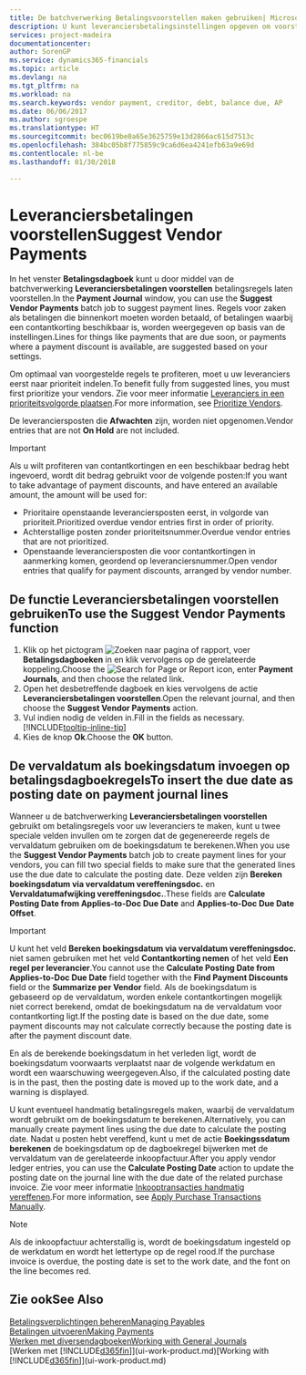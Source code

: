 ```yaml
---
title: De batchverwerking Betalingsvoorstellen maken gebruiken| Microsoft Docs
description: U kunt leveranciersbetalingsinstellingen opgeven om voorstellen of voorstellen voor betalingen te krijgen die binnenkort moeten worden betaald of waar een korting beschikbaar is.
services: project-madeira
documentationcenter: 
author: SorenGP
ms.service: dynamics365-financials
ms.topic: article
ms.devlang: na
ms.tgt_pltfrm: na
ms.workload: na
ms.search.keywords: vendor payment, creditor, debt, balance due, AP
ms.date: 06/06/2017
ms.author: sgroespe
ms.translationtype: HT
ms.sourcegitcommit: bec0619be0a65e3625759e13d2866ac615d7513c
ms.openlocfilehash: 384bc05b8f775859c9ca6d6ea4241efb63a9e69d
ms.contentlocale: nl-be
ms.lasthandoff: 01/30/2018

---
```

# <a name="suggest-vendor-payments"></a><span data-ttu-id="2060f-103">Leveranciersbetalingen voorstellen</span><span class="sxs-lookup"><span data-stu-id="2060f-103">Suggest Vendor Payments</span></span>
<span data-ttu-id="2060f-104">In het venster **Betalingsdagboek** kunt u door middel van de batchverwerking **Leveranciersbetalingen voorstellen** betalingsregels laten voorstellen.</span><span class="sxs-lookup"><span data-stu-id="2060f-104">In the **Payment Journal** window, you can use the **Suggest Vendor Payments** batch job to suggest payment lines.</span></span> <span data-ttu-id="2060f-105">Regels voor zaken als betalingen die binnenkort moeten worden betaald, of betalingen waarbij een contantkorting beschikbaar is, worden weergegeven op basis van de instellingen.</span><span class="sxs-lookup"><span data-stu-id="2060f-105">Lines for things like payments that are due soon, or payments where a payment discount is available, are suggested based on your settings.</span></span>

<span data-ttu-id="2060f-106">Om optimaal van voorgestelde regels te profiteren, moet u uw leveranciers eerst naar prioriteit indelen.</span><span class="sxs-lookup"><span data-stu-id="2060f-106">To benefit fully from suggested lines, you must first prioritize your vendors.</span></span> <span data-ttu-id="2060f-107">Zie voor meer informatie [Leveranciers in een prioriteitsvolgorde plaatsen](purchasing-how-prioritize-vendors.md).</span><span class="sxs-lookup"><span data-stu-id="2060f-107">For more information, see [Prioritize Vendors](purchasing-how-prioritize-vendors.md).</span></span>  

<span data-ttu-id="2060f-108">De leveranciersposten die **Afwachten** zijn, worden niet opgenomen.</span><span class="sxs-lookup"><span data-stu-id="2060f-108">Vendor entries that are not **On Hold** are not included.</span></span>  

> [!IMPORTANT]  
>   <span data-ttu-id="2060f-109">Als u wilt profiteren van contantkortingen en een beschikbaar bedrag hebt ingevoerd, wordt dit bedrag gebruikt voor de volgende posten:</span><span class="sxs-lookup"><span data-stu-id="2060f-109">If you want to take advantage of payment discounts, and have entered an available amount, the amount will be used for:</span></span>  

* <span data-ttu-id="2060f-110">Prioritaire openstaande leveranciersposten eerst, in volgorde van prioriteit.</span><span class="sxs-lookup"><span data-stu-id="2060f-110">Prioritized overdue vendor entries first in order of priority.</span></span>  
* <span data-ttu-id="2060f-111">Achterstallige posten zonder prioriteitsnummer.</span><span class="sxs-lookup"><span data-stu-id="2060f-111">Overdue vendor entries that are not prioritized.</span></span>  
* <span data-ttu-id="2060f-112">Openstaande leveranciersposten die voor contantkortingen in aanmerking komen, geordend op leveranciersnummer.</span><span class="sxs-lookup"><span data-stu-id="2060f-112">Open vendor entries that qualify for payment discounts, arranged by vendor number.</span></span>  

## <a name="to-use-the-suggest-vendor-payments-function"></a><span data-ttu-id="2060f-113">De functie Leveranciersbetalingen voorstellen gebruiken</span><span class="sxs-lookup"><span data-stu-id="2060f-113">To use the Suggest Vendor Payments function</span></span>
1. <span data-ttu-id="2060f-114">Klik op het pictogram ![Zoeken naar pagina of rapport](media/ui-search/search_small.png "pictogram Zoeken naar pagina of rapport"), voer **Betalingsdagboeken** in en klik vervolgens op de gerelateerde koppeling.</span><span class="sxs-lookup"><span data-stu-id="2060f-114">Choose the ![Search for Page or Report](media/ui-search/search_small.png "Search for Page or Report icon") icon, enter **Payment Journals**, and then choose the related link.</span></span>  
2. <span data-ttu-id="2060f-115">Open het desbetreffende dagboek en kies vervolgens de actie **Leveranciersbetalingen voorstellen**.</span><span class="sxs-lookup"><span data-stu-id="2060f-115">Open the relevant journal, and then choose the **Suggest Vendor Payments** action.</span></span>  
3. <span data-ttu-id="2060f-116">Vul indien nodig de velden in.</span><span class="sxs-lookup"><span data-stu-id="2060f-116">Fill in the fields as necessary.</span></span> [!INCLUDE[tooltip-inline-tip](includes/tooltip-inline-tip_md.md)]  
4. <span data-ttu-id="2060f-117">Kies de knop **Ok**.</span><span class="sxs-lookup"><span data-stu-id="2060f-117">Choose the **OK** button.</span></span>  

## <a name="to-insert-the-due-date-as-posting-date-on-payment-journal-lines"></a><span data-ttu-id="2060f-118">De vervaldatum als boekingsdatum invoegen op betalingsdagboekregels</span><span class="sxs-lookup"><span data-stu-id="2060f-118">To insert the due date as posting date on payment journal lines</span></span>
<span data-ttu-id="2060f-119">Wanneer u de batchverwerking **Leveranciersbetalingen voorstellen** gebruikt om betalingsregels voor uw leveranciers te maken, kunt u twee speciale velden invullen om te zorgen dat de gegenereerde regels de vervaldatum gebruiken om de boekingsdatum te berekenen.</span><span class="sxs-lookup"><span data-stu-id="2060f-119">When you use the **Suggest Vendor Payments** batch job to create payment lines for your vendors, you can fill two special fields to make sure that the generated lines use the due date to calculate the posting date.</span></span> <span data-ttu-id="2060f-120">Deze velden zijn **Bereken boekingsdatum via vervaldatum vereffeningsdoc.** en **Vervaldatumafwijking vereffeningsdoc.**.</span><span class="sxs-lookup"><span data-stu-id="2060f-120">These fields are **Calculate Posting Date from Applies-to-Doc Due Date** and **Applies-to-Doc Due Date Offset**.</span></span>  

> [!IMPORTANT]  
>   <span data-ttu-id="2060f-121">U kunt het veld **Bereken boekingsdatum via vervaldatum vereffeningsdoc.** niet samen gebruiken met het veld **Contantkorting nemen** of het veld **Een regel per leverancier**.</span><span class="sxs-lookup"><span data-stu-id="2060f-121">You cannot use the **Calculate Posting Date from Applies-to-Doc Due Date** field together with the **Find Payment Discounts** field or the **Summarize per Vendor** field.</span></span> <span data-ttu-id="2060f-122">Als de boekingsdatum is gebaseerd op de vervaldatum, worden enkele contantkortingen mogelijk niet correct berekend, omdat de boekingsdatum na de vervaldatum voor contantkorting ligt.</span><span class="sxs-lookup"><span data-stu-id="2060f-122">If the posting date is based on the due date, some payment discounts may not calculate correctly because the posting date is after the payment discount date.</span></span>  

<span data-ttu-id="2060f-123">En als de berekende boekingsdatum in het verleden ligt, wordt de boekingsdatum voorwaarts verplaatst naar de volgende werkdatum en wordt een waarschuwing weergegeven.</span><span class="sxs-lookup"><span data-stu-id="2060f-123">Also, if the calculated posting date is in the past, then the posting date is moved up to the work date, and a warning is displayed.</span></span>  

<span data-ttu-id="2060f-124">U kunt eventueel handmatig betalingsregels maken, waarbij de vervaldatum wordt gebruikt om de boekingsdatum te berekenen.</span><span class="sxs-lookup"><span data-stu-id="2060f-124">Alternatively, you can manually create payment lines using the due date to calculate the posting date.</span></span> <span data-ttu-id="2060f-125">Nadat u posten hebt vereffend, kunt u met de actie **Boekingssdatum berekenen** de boekingsdatum op de dagboekregel bijwerken met de vervaldatum van de gerelateerde inkoopfactuur.</span><span class="sxs-lookup"><span data-stu-id="2060f-125">After you apply vendor ledger entries, you can use the **Calculate Posting Date** action to update the posting date on the journal line with the due date of the related purchase invoice.</span></span> <span data-ttu-id="2060f-126">Zie voor meer informatie [Inkooptransacties handmatig vereffenen](payables-how-apply-purchase-transactions-manually.md).</span><span class="sxs-lookup"><span data-stu-id="2060f-126">For more information, see [Apply Purchase Transactions Manually](payables-how-apply-purchase-transactions-manually.md).</span></span>  

> [!NOTE]  
>   <span data-ttu-id="2060f-127">Als de inkoopfactuur achterstallig is, wordt de boekingsdatum ingesteld op de werkdatum en wordt het lettertype op de regel rood.</span><span class="sxs-lookup"><span data-stu-id="2060f-127">If the purchase invoice is overdue, the posting date is set to the work date, and the font on the line becomes red.</span></span>  

## <a name="see-also"></a><span data-ttu-id="2060f-128">Zie ook</span><span class="sxs-lookup"><span data-stu-id="2060f-128">See Also</span></span>
[<span data-ttu-id="2060f-129">Betalingsverplichtingen beheren</span><span class="sxs-lookup"><span data-stu-id="2060f-129">Managing Payables</span></span>](payables-manage-payables.md)  
[<span data-ttu-id="2060f-130">Betalingen uitvoeren</span><span class="sxs-lookup"><span data-stu-id="2060f-130">Making Payments</span></span>](payables-make-payments.md)  
[<span data-ttu-id="2060f-131">Werken met diversendagboeken</span><span class="sxs-lookup"><span data-stu-id="2060f-131">Working with General Journals</span></span>](ui-work-general-journals.md)  
<span data-ttu-id="2060f-132">[Werken met [!INCLUDE[d365fin](includes/d365fin_md.md)]](ui-work-product.md)</span><span class="sxs-lookup"><span data-stu-id="2060f-132">[Working with [!INCLUDE[d365fin](includes/d365fin_md.md)]](ui-work-product.md)</span></span>  

